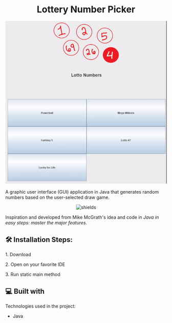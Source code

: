 <h1 align="center" id="title">Lottery Number Picker</h1>

<p align="center"><img src="https://github.com/catcecilia/mediafiles/raw/master/lottonumpicker.gif" alt="project-image"></p>

<p id="description">A graphic user interface (GUI) application in Java that generates random numbers based on the user-selected draw game.</p>

<p align="center"><img src="https://img.shields.io/badge/Version-v.1.0-blue" alt="shields"></p>

Inspiration and developed from Mike McGrath's idea and code in *Java in easy steps: master the major features.*

<h2>🛠️ Installation Steps:</h2>

<p>1. Download</p>

<p>2. Open on your favorite IDE</p>

<p>3. Run static main method</p>

  
  
<h2>💻 Built with</h2>

Technologies used in the project:

*   Java


